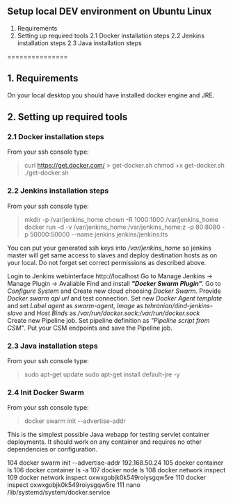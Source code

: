 ## Setup local DEV environment on Ubuntu Linux

1. Requirements
2. Setting up required tools
2.1 Docker installation steps
2.2 Jenkins installation steps
2.3 Java installation steps


===============

## 1. Requirements
On your local desktop you should have installed docker engine and JRE.

## 2. Setting up required tools
### 2.1 Docker installation steps
From your ssh console type:
>curl https://get.docker.com/ > get-docker.sh
>chmod +x get-docker.sh
>./get-docker.sh

### 2.2 Jenkins installation steps
From your ssh console type:
>mkdir -p /var/jenkins_home
>chown -R 1000:1000 /var/jenkins_home
>docker run -d -v /var/jenkins_home:/var/jenkins_home:z -p 80:8080 -p 50000:50000 --name jenkins jenkins/jenkins:lts

You can put your generated ssh keys into _/var/jenkins_home_ so jenkins master will get same access to slaves and deploy destination hosts as on your local. Do not forget set correct permissions as described above.

Login to Jenkins webinterface http://localhost
Go to Manage Jenkins -> Manage Plugin -> Avaliable
Find and install _**"Docker Swarm Plugin"**_.
Go to _Configure System_ and Create new cloud choosing _Docker Swarm_.
Provide _Docker swarm api url_ and test connection. Set new _Docker Agent template_ and set _Label agent_ as _swarm-agent_, _Image_ as _tehranian/dind-jenkins-slave_ and _Host Binds_ as _/var/run/docker.sock:/var/run/docker.sock_  
Create new Pipeline job. Set pipeline definition as _"Pipeline script from CSM"_. Put your CSM endpoints and save the Pipeline job. 

### 2.3 Java installation steps
From your ssh console type:
>sudo apt-get update
>sudo apt-get install default-jre -y

### 2.4 Init Docker Swarm
From your ssh console type:
>docker swarm init --advertise-addr <IP>





This is the simplest possible Java webapp for testing servlet container deployments.  It should work on any container and requires no other dependencies or configuration.

  104  docker swarm init --advertise-addr 192.168.50.24
  105  docker container ls
  106  docker container ls -a
  107  docker node ls
  108  docker network inspect
  109  docker network inspect oxwxgobjk0k549roiysgqw5re
  110  docker inspect oxwxgobjk0k549roiysgqw5re
  111  nano /lib/systemd/system/docker.service
  
